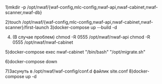 1)mkdir -p /opt/nwaf/{waf-config,mlc-config,nwaf-api,nwaf-cabinet,nwaf-scanner,nwaf-db}

2)touch /opt/nwaf/{waf-config,mlc-config,nwaf-api,nwaf-cabinet,nwaf-scanner}/first-launch
3)docker-compose up --build -d

4) (В случае проблем) 
chmod -R 0555 /opt/nwaf/nwaf-api
chmod -R 0555 /opt/nwaf/nwaf-cabinet

5)docker-compose exec nwaf-cabinet "/bin/bash" "/opt/migrate.sh"

6)docker-compose down

7)Засунуть в /opt/nwaf/waf-config/conf.d файлик site.conf
8)docker-compose up -d